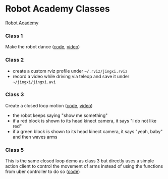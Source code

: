 # Robot Academy Classes
[Robot Academy](https://github.com/Learning-and-Intelligent-Systems/lis_pr2_pkg/wiki/Robot-Academy)

### Class 1
Make the robot dance ([code](https://github.com/jingxixu/lis-work/blob/master/robot_accademy/dance_jingxi.py), [video](https://youtu.be/N1F5F4eFNtI))

### Class 2
- create a custom rviz profile under `~/.rviz/jingxi.rviz`
- record a video while driving via teleop and save it under `~/jingxi/jingxi.avi`

### Class 3
Create a closed loop motion ([code](https://github.com/jingxixu/lis-work/blob/master/robot_accademy/reactive_jingxi.py), [video](https://youtu.be/5Gty81elUDA))
- the robot keeps saying "show me something"
- if a red block is shown to its head kinect camera, it says "I do not like red"
- if a green block is shown to its head kinect camera, it says "yeah, baby" and then waves arms

### Class 5
This is the same closed loop demo as class 3 but directly uses a simple action client to control the movement of arms
instead of using the functions from uber controller to do so ([code](https://github.com/jingxixu/lis-work/blob/master/robot_accademy/sac_reactive_jingxi.py))


